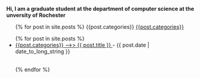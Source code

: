 <b>Hi, I am a graduate student at the department of computer science at the unversity of Rochester</b>
<ul>
  {% for post in site.posts %}
   {{post.categories}}
    <a href="{{ post.url }}">    
   {{post.categories}}
        </a>
</ul>
<ul>
  {% for post in site.posts %}
   <li>
    <a href="{{ post.url }}">    
   {{post.categories}} -->> {{ post.title }}
        </a>
        - <time datetime="{{ post.date | date: "%Y-%m-%d" }}">{{ post.date | date_to_long_string }}</time>
      </li>
      <br />
        
    
  {% endfor %}
</ul>
